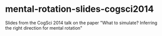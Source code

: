 mental-rotation-slides-cogsci2014
=================================

Slides from the CogSci 2014 talk on the paper "What to simulate? Inferring the right direction for mental rotation"

